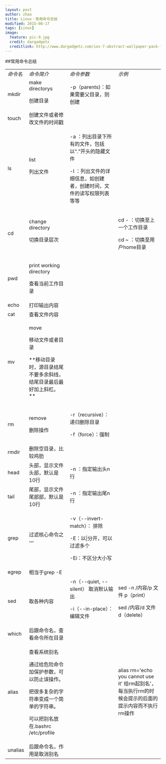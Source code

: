 ```yaml
---
layout: post
author: zhao
title: Linux：常用命令总结
modified: 2015-08-17
tags: [Linux]
image:
  feature: pic-9.jpg
  credit: dargadgetz
  creditlink: http://www.dargadgetz.com/ios-7-abstract-wallpaper-pack-for-iphone-5-and-ipod-touch-retina/
---
```


##常用命令总结
<table>
<tbody>
<tr>
<td><em>命令名</em></td>
<td><em>命令简介</em></td>
<td><em>命令参数</em></td>
<td><em>示例</em></td>
</tr>

<tr>
<td>mkdir</td>
<td>make directorys<p>创建目录</td>
<td> -p（parents)：如果需要父目录，则创建</td>
<td></td>
</tr>

<tr>
<td>touch</td>
<td>创建文件或者修改文件的时间戳</td>
<td></td>
<td></td>
</tr>

<tr>
<td>ls</td>
<td>list<p>列出文件</td>
<td><p>-a ：列出目录下所有的文件，包括以“.”开头的隐藏文件<p>-l ：列出文件的详细信息，如创建者，创建时间，文件的读写权限列表等等</td>
<td></td>
</tr>

<tr>
<td>cd</td>
<td>change directory<p>切换目录层次</td>
<td></td>
<td><p>cd - ：切换至上一个工作目录<p>cd ~ ：切换至用户home目录</td>
</tr>

<tr>
<td>pwd</td>
<td><p>print working directory<p>查看当前工作目录</td>
<td></td>
<td></td>
</tr>

<tr> 
<td>echo</td>  
<td>打印输出内容</td>  
<td></td>
<td></td>
</tr>

<tr> 
<td>cat</td>  
<td>查看文件内容</td>  
<td></td>
<td></td>
</tr>

<tr> 
<td>mv</td>  
<td><p>move<p>移动文件或者目录<p>**移动目录时，源目录结尾不要多余斜线，结尾目录最后最好加上斜杠。**</td>  
<td></td>
<td></td>
</tr>

<tr> 
<td>rm</td>  
<td><p>remove<p>删除操作</td>  
<td><p>-r（recursive）：递归删除目录 <p>-f（force）：强制</td>
<td></td>
</tr>

<tr> 
<td>rmdir</td>  
<td>删除空目录，比较鸡肋</td>  
<td></td>
<td></td>
</tr>

<tr> 
<td>head</td>  
<td>头部，显示文件头部，默认是10行</td>  
<td>-n ：指定输出头n行</td>
<td></td>
</tr>

<tr> 
<td>tail</td>  
<td>尾部，显示文件尾部部，默认是10行</td>  
<td>-n ：指定输出尾n行</td>
<td></td>
</tr>

<tr> 
<td>grep</td>  
<td>过滤核心命令之一</td>  
<td><p>-v（--invert-match）： 排除 <p> -E：以|分开，可以过滤多个 <p>-Ei：不区分大小写</td>
<td></td>
</tr>

<tr> 
<td>egrep</td>  
<td>相当于grep -E</td>  
<td></td>
<td></td>
</tr>

<tr> 
<td>sed</td>  
<td>取各种内容</td>  
<td> -n（--quiet, --silent） 取消默认输出 <p> -i（--in-place）： 编辑文件</td>
<td><p>sed -n /内容/p 文件    p（print）<p>sed /内容/d 文件    d（delete）</td>
</tr>

<tr> 
<td>which</td>  
<td>后跟命令名，查看命令所在目录</td>  
<td></td>
<td></td>
</tr>

<tr> 
<td>alias</td>  
<td><p>查看系统别名<p>通过给危险命令加保护参数，可以防止误操作。<p>把很多复杂的字符串变成一个简单的字符串。<p>可以把别名放在.bashrc /etc/profile</td>  
<td></td>
<td>alias rm='echo you cannot use it' 给rm起别名'，每当执行rm的时候会提示的后面的提示内容而不执行rm操作</td>
</tr>

<tr> 
<td>unalias</td>  
<td>后跟命令名，作用是取消别名</td>  
<td></td>
<td></td>
</tr>

</tbody>
</table>